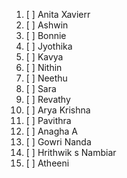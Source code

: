 1. [ ] Anita Xavierr
2. [ ] Ashwin
3. [ ] Bonnie
4. [ ] Jyothika
5. [ ] Kavya 
6. [ ] Nithin 
7. [ ] Neethu
8. [ ] Sara
9. [ ] Revathy
10. [ ] Arya Krishna
11. [ ] Pavithra
12. [ ] Anagha A
13. [ ] Gowri Nanda
14. [ ] Hrithwik s Nambiar
15. [ ] Atheeni


